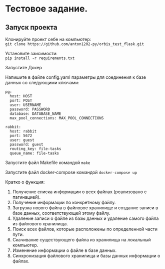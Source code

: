 # Тестовое задание.  

## Запуск проекта  

Клонируйте проект себе на компьютер:  
`git clone https://github.com/anton1202-py/orbis_test_flask.git`

Установите заисимости:  
`pip install -r requirements.txt`


Запустите Докер


Напишите в файле config.yaml параметры для соединения к базе данных
со следующими ключами:  

```
pg:
  host: HOST
  port: POST
  user: USERNAME
  password: PASSWORD
  database: DATABASE_NAME
  max_pool_connections: MAX_POOL_CONNECTIONS

rabbit:
  host: rabbit
  port: 5672
  user: guest
  password: guest
  routing_key: file-tasks
  queue_name: file-tasks
```

Запустите файл Makefile командой
`make`

Запустите файл docker-compose командой
`docker-compose up`


Кратко о функция:  
1. Получение списка информации о всех файлах (реализовано с пагинацией).  
2. Получение информации по конкретному файлу.  
3. Загрузка нового файла в файловое хранилище и создание записи в базе данных,
   соответствующей этому файлу.  
4. Удаление записи о файле из базы данных и удаление самого файла из файлового
   хранилища.  
5. Поиск всех файлов, которые расположены по определенной части пути.  
6. Скачивание существующего файла из хранилища на локальный компьютер.  
7. Изменение информации о файле в базе данных.  
8. Синхронизация файлового хранилища и базы данных информации о файлах.  